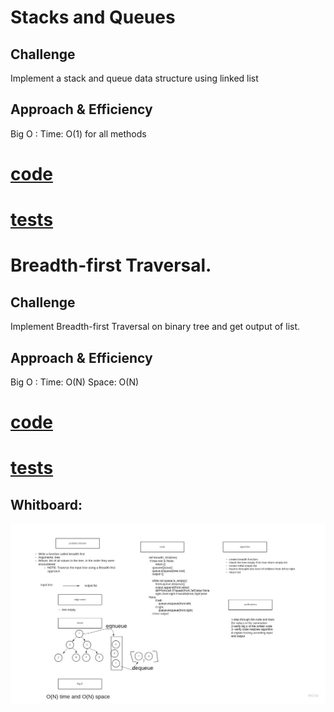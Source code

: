 # Stacks and Queues

## Challenge

Implement a stack and queue data structure using linked list

## Approach & Efficiency

Big O : Time: O(1) for all methods

# [code](stack_and_queue.py)

# [tests](test_stack_and_queue.py)


# Breadth-first Traversal.

## Challenge

Implement Breadth-first Traversal on binary tree and get output of list.

## Approach & Efficiency

Big O : Time: O(N) Space: O(N)

# [code](stack_and_queue.py)

# [tests](test_stack_and_queue.py)

## Whitboard:

![breadth_first](breadth_first.jpg)

